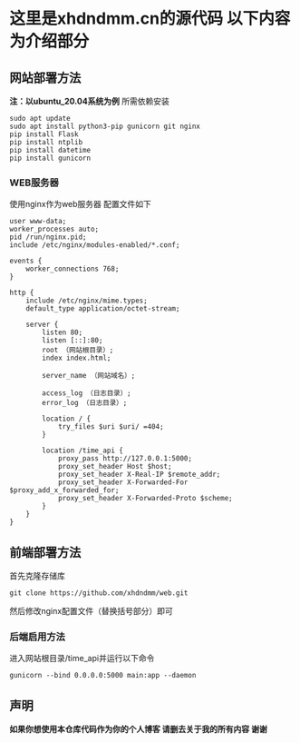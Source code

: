 # 这里是xhdndmm.cn的源代码 以下内容为介绍部分
## 网站部署方法
**注：以ubuntu_20.04系统为例**
所需依赖安装
```
sudo apt update
sudo apt install python3-pip gunicorn git nginx
pip install Flask
pip install ntplib
pip install datetime
pip install gunicorn 
```
### WEB服务器
使用nginx作为web服务器 配置文件如下
```
user www-data;
worker_processes auto;
pid /run/nginx.pid;
include /etc/nginx/modules-enabled/*.conf;

events {
    worker_connections 768;
}

http {
    include /etc/nginx/mime.types;
    default_type application/octet-stream;

    server {
        listen 80;
        listen [::]:80;
        root （网站根目录）;
        index index.html;

        server_name （网站域名）;

        access_log （日志目录）;
        error_log （日志目录）;

        location / {
            try_files $uri $uri/ =404;
        }

        location /time_api {
            proxy_pass http://127.0.0.1:5000;
            proxy_set_header Host $host;
            proxy_set_header X-Real-IP $remote_addr;
            proxy_set_header X-Forwarded-For $proxy_add_x_forwarded_for;
            proxy_set_header X-Forwarded-Proto $scheme;
        }
    }
}
```
## 前端部署方法
首先克隆存储库
```
git clone https://github.com/xhdndmm/web.git
```
然后修改nginx配置文件（替换括号部分）即可
### 后端启用方法
进入网站根目录/time_api并运行以下命令
```
gunicorn --bind 0.0.0.0:5000 main:app --daemon
```
## 声明
**如果你想使用本仓库代码作为你的个人博客 请删去关于我的所有内容 谢谢**
